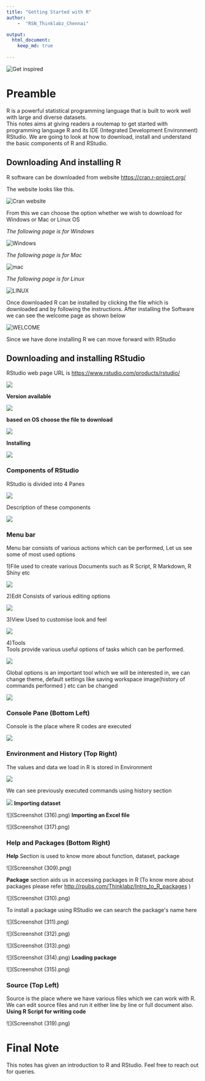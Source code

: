 ```yaml
---
title: "Getting Started with R"
author:    
    -  "RSN_Thinklabz_Chennai"

output:
  html_document:
    keep_md: true
    
---
```









![ Get inspired ](journey.jpg)


# Preamble 
R is a powerful statistical programming language that is built to work well with large and diverse datasets.   
This notes aims at giving readers a routemap to get started with programming language R and its IDE (Integrated Development Environment) RStudio. We are going to look at how to download, install and understand the basic components of R and RStudio.
 
 
## Downloading And installing R
R software can be downloaded from website  https://cran.r-project.org/
   
The website looks like this. 

![ **Cran website** ](cran_R.png)

 
   
From this we can  choose the option whether we wish to download for Windows or Mac or Linux OS

*The following page is for Windows*

 ![ **Windows** ](Windows.png)
   
   
*The following page is for Mac* 

 ![ **mac** ](mac.png)
    
        
*The following page is for Linux*  

 ![ **LINUX** ](lin.png)
    
    
Once downloaded R can be installed by clicking the file which is downloaded and by following the instructions. After installing the Software we can see the welcome page as shown below

![ **WELCOME** ](R_Welcome.png)
    
Since we have done installing R we can move forward with RStudio

## Downloading and installing RStudio

RStudio web page URL is https://www.rstudio.com/products/rstudio/ 


![ ](RST_DOWN.png)

**Version available**


![ ](Version1.png)  

**based on OS choose the file to download**


![ ](Version2.png)

**Installing**

![ ](Install.png)

### Components of RStudio   
RStudio is divided into 4 Panes

![ ](Components.png)

Description of these components


![ ](Co.D.png)

### Menu bar
Menu bar consists of various actions which can be performed, Let us see some of most used options
   
   1)File
   used to create various Documents such as R Script, R Markdown, R Shiny etc
   
![](File.png)
   
   2)Edit
   Consists of various editing options


![](edit.png)

   3)View
   Used to customise look and feel


![](View.png)  
   
   4)Tools    
   Tools provide various useful options of tasks which can be performed.   

![](tools.png)  
   
   Global options is an important tool which we will be interested in, we can change theme, default settings like saving workspace image(history of commands performed ) etc can be changed 
   

![](global_op.png) 

### Console Pane (Bottom Left)
Console is the place where R codes are executed 

![](console.png)


### Environment and History (Top Right)

The values and data we load in R is stored in Environment

 
![](Environment.png)

We can see previously executed commands using history section
 
![](history.png)
**Importing dataset**

 
![](Screenshot (316).png)
**Importing an Excel file**


![](Screenshot (317).png)

### Help and Packages (Bottom Right) 

**Help** Section is used to know more about function, dataset, package

![](Screenshot (309).png)

**Package** section aids us in accessing packages in R (To know more about packages please refer http://rpubs.com/Thinklabz/Intro_to_R_packages )


![](Screenshot (310).png)

To install a package using RStudio we can search the package's name here


![](Screenshot (311).png)



![](Screenshot (312).png)
 
![](Screenshot (313).png)
 
![](Screenshot (314).png)
**Loading package**

![](Screenshot (315).png)


### Source (Top Left)
Source is the place where we have various files which we can work with R. We can edit source files and run it either line by line or full document also.  
**Using R Script for writing code**


![](Screenshot (319).png)

# Final Note
This notes has given an introduction to R and RStudio. Feel free to reach out for queries.


